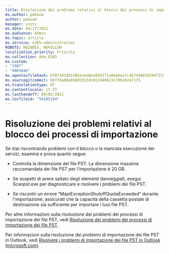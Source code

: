 ```yaml
---
title: Risoluzione dei problemi relativi al blocco dei processi di importazione
ms.author: pebaum
author: pebaum
manager: scotv
ms.date: 04/27/2021
ms.audience: Admin
ms.topic: article
ms.service: o365-administration
ROBOTS: NOINDEX, NOFOLLOW
localization_priority: Priority
ms.collection: Adm_O365
ms.custom:
- "7907"
- "9003046"
ms.openlocfilehash: bf07102d01d85eaed8ea95b571a0eabea7c4b7448839294f37e5e30134e04282
ms.sourcegitcommit: b5f7da89a650d2915dc652449623c78be6247175
ms.translationtype: HT
ms.contentlocale: it-IT
ms.lasthandoff: 08/05/2021
ms.locfileid: "54105104"
---
```

# <a name="troubleshooting-import-service-job-stuck"></a>Risoluzione dei problemi relativi al blocco dei processi di importazione

Se stai riscontrando problemi con il blocco o la mancata esecuzione dei servizi, esamina e prova quanto segue:

- Controlla la dimensione del file PST. La dimensione massima raccomandata dei file PST per l'importazione è 20 GB.

- Se sospetti di avere saltato degli elementi danneggiati, esegui Scanpst.exe per diagnosticare e risolvere i problemi dei file PST.

- Se riscontri un errore "MapiExceptionShutoffQuotaExceeded" durante l'importazione, assicurati che la capacità della cassetta postale di destinazione sia sufficiente per importare i tuoi file PST.

Per altre informazioni sulla risoluzione dei problemi dei processi di importazione dei file PST, vedi [Risoluzione dei problemi dei processi di importazione dei file PST](https://docs.microsoft.com/office365/troubleshoot/pst-import-service/issues-with-pst-import-job).

Per informazioni sulla risoluzione dei problemi di importazione dei file PST in Outlook, vedi [Risolvere i problemi di importazione dei file PST in Outlook (microsoft.com)](https://support.microsoft.com/topic/fix-problems-importing-an-outlook-pst-file-2d2e50dc-5c36-4ab2-ab50-f1be733b3d6e?ui=en-us&rs=en-us&ad=us).